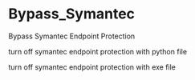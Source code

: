 # Bypass_Symantec
Bypass Symantec Endpoint Protection

turn off symantec endpoint protection with python file

turn off symantec endpoint protection with exe file
